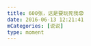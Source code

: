 ```yaml
---
title: 600张，这是要玩死我😨
date: 2016-06-13 12:21:41
mCategories: [说说]
type: moment
---
```


<div id="pics-20160613122141"></div>

<script src="/lib/moment/pics.js"></script>
<script>
var data = [
    {"link": "2016-06-13_000002.jpeg", "type": "shuoshuo"},
    {"link": "2016-06-13_000004.jpeg", "type": "shuoshuo"}
];
picsRender(data, "pics-20160613122141");
</script>
